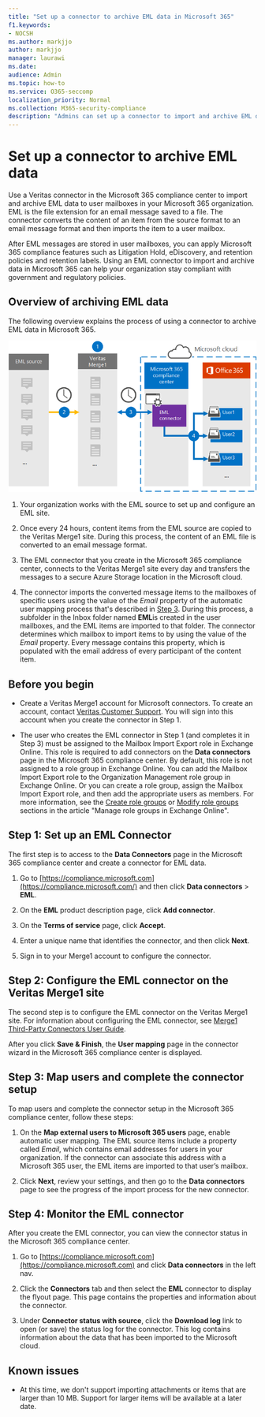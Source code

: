```yaml
---
title: "Set up a connector to archive EML data in Microsoft 365"
f1.keywords:
- NOCSH
ms.author: markjjo
author: markjjo
manager: laurawi
ms.date: 
audience: Admin
ms.topic: how-to
ms.service: O365-seccomp
localization_priority: Normal
ms.collection: M365-security-compliance
description: "Admins can set up a connector to import and archive EML data from Veritas into Microsoft 365. This connector lets you archive data from third-party data sources in Microsoft 365. After your archive this data, you can use compliance features such as legal hold, content search, and retention policies to manage third-party data."
---
```


# Set up a connector to archive EML data

Use a Veritas connector in the Microsoft 365 compliance center to import and archive EML data to user mailboxes in your Microsoft 365 organization. EML is the file extension for an email message saved to a file. The connector converts the content of an item from the source format to an email message format and then imports the item to a user mailbox.

After EML messages are stored in user mailboxes, you can apply Microsoft 365 compliance features such as Litigation Hold, eDiscovery, and retention policies and retention labels. Using an EML connector to import and archive data in Microsoft 365 can help your organization stay compliant with government and regulatory policies.

## Overview of archiving EML data

The following overview explains the process of using a connector to archive EML data in Microsoft 365.

![Archiving workflow for EML data](../media/EMLConnectorWorkflow.png)

1. Your organization works with the EML source to set up and configure an EML site.

2. Once every 24 hours, content items from the EML source are copied to the Veritas Merge1 site. During this process, the content of an EML file is converted to an email message format.

3. The EML connector that you create in the Microsoft 365 compliance center, connects to the Veritas Merge1 site every day and transfers the messages to a secure Azure Storage location in the Microsoft cloud.

4. The connector imports the converted message items to the mailboxes of specific users using the value of the *Email* property of the automatic user mapping process that's described in [Step 3](#step-3-map-users-and-complete-the-connector-setup). During this process, a subfolder in the Inbox folder named **EML**is created in the user mailboxes, and the EML items are imported to that folder. The connector determines which mailbox to import items to by using the value of the *Email* property. Every message contains this property, which is populated with the email address of every participant of the content item.

## Before you begin

- Create a Veritas Merge1 account for Microsoft connectors. To create an account, contact [Veritas Customer Support](https://globanet.com/ms-connectors-contact). You will sign into this account when you create the connector in Step 1.

- The user who creates the EML connector in Step 1 (and completes it in Step 3) must be assigned to the Mailbox Import Export role in Exchange Online. This role is required to add connectors on the **Data connectors** page in the Microsoft 365 compliance center. By default, this role is not assigned to a role group in Exchange Online. You can add the Mailbox Import Export role to the Organization Management role group in Exchange Online. Or you can create a role group, assign the Mailbox Import Export role, and then add the appropriate users as members. For more information, see the [Create role groups](/Exchange/permissions-exo/role-groups#create-role-groups) or [Modify role groups](/Exchange/permissions-exo/role-groups#modify-role-groups) sections in the article "Manage role groups in Exchange Online".

## Step 1: Set up an EML Connector

The first step is to access to the **Data Connectors** page in the Microsoft 365 compliance center and create a connector for EML data.

1. Go to [https://compliance.microsoft.com](https://compliance.microsoft.com/) and then click **Data connectors** > **EML**.

2. On the **EML** product description page, click **Add connector**.

3. On the **Terms of service** page, click **Accept**.

4. Enter a unique name that identifies the connector, and then click **Next**.

5. Sign in to your Merge1 account to configure the connector.

## Step 2: Configure the EML connector on the Veritas Merge1 site

The second step is to configure the EML connector on the Veritas Merge1 site. For information about configuring  the EML connector, see [Merge1 Third-Party Connectors User Guide](https://docs.ms.merge1.globanetportal.com/Merge1%20Third-Party%20Connectors%20EML%20User%20Guide%20.pdf).

After you click **Save & Finish**, the **User mapping** page in the connector wizard in the Microsoft 365 compliance center is displayed.

## Step 3: Map users and complete the connector setup

To map users and complete the connector setup in the Microsoft 365 compliance center, follow these steps:

1. On the **Map external users to Microsoft 365 users** page, enable automatic user mapping. The EML source items include a property called *Email*, which contains email addresses for users in your organization. If the connector can associate this address with a Microsoft 365 user, the EML items are imported to that user’s mailbox.

2. Click **Next**, review your settings, and then go to the **Data connectors** page to see the progress of the import process for the new connector.

## Step 4: Monitor the EML connector

After you create the EML connector, you can view the connector status in the Microsoft 365 compliance center.

1. Go to [https://compliance.microsoft.com](https://compliance.microsoft.com) and click **Data connectors** in the left nav.

2. Click the **Connectors** tab and then select the **EML** connector to display the flyout page. This page contains the properties and information about the connector.

3. Under **Connector status with source**, click the **Download log** link to open (or save) the status log for the connector. This log contains information about the data that has been imported to the Microsoft cloud.

## Known issues

- At this time, we don't support importing attachments or items that are larger than 10 MB. Support for larger items will be available at a later date.